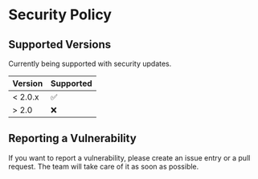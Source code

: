 # Security Policy

## Supported Versions

Currently being supported with security updates.

| Version | Supported          |
| ------- | ------------------ |
| < 2.0.x | :white_check_mark: |
| > 2.0   | :x:                |

## Reporting a Vulnerability

If you want to report a vulnerability, please create an issue entry or a pull request. The team will take care of it as soon as possible.

